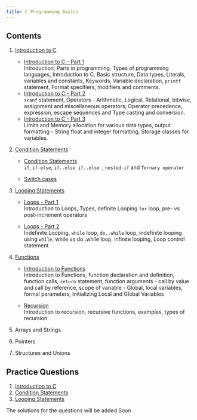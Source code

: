```yaml
---
title: C Programming Basics
---
```


## Contents

1. [Introduction to C](<Intro_to_C(1).html>)

   - [Introduction to C - Part 1](<Intro_to_C(1).html>)  
     Introduction, Parts in programming, Types of programming languages, Introduction to C, Basic structure, Data types, Literals, variables and constants, Keywords, Variable declaration, `printf` statement, Format specifiers, modifiers and comments.
   - [Introduction to C - Part 2](<Intro_to_C(2).html>)  
     `scanf` statement, Operators - Arithmetic, Logical, Relational, bitwise, assignment and miscellaneous operators, Operator precedence, expression, escape sequences and Type casting and conversion.
   - [Introduction to C - Part 3](<Intro_to_C(3).html>)  
     Limits and Memory allocation for various data types, output formatting - String float and integer formatting, Storage classes for variables.

2. [Condition Statements](condition_statements.html)

   - [Condition Statements](condition_statements.html)  
     `if`, `if-else`, `if..else if..else `, `nested-if` and `Ternary operator`

   - [Switch cases](switch_case.html)

3. [Looping Statements](loops.html)

   - [Loops - Part 1](loops.html)  
     Introduction to Loops, Types, definite Looping `for` loop, pre- vs post-increment operators

   - [Loops - Part 2](indefinite_loops.html)  
     Indefinite Looping, `while` loop, `do..while` loop, indefinite looping using `while`, while vs do..while loop, infinite looping, Loop control statement

4. [Functions](functions.html)

   - [Introduction to Functions](functions.html)  
      Introduction to Functions, function declaration and definition, function calls, `return` statement, function arguments - call by value and call by reference, scope of variable - Global, local variables, formal parameters, Initializing Local and Global Variables

   - [Recursion](recursion.html)  
     Introduction to recursion, recursive functions, examples, types of recursion

5. Arrays and Strings
6. Pointers
7. Structures and Unions

## Practice Questions

1. [Introduction to C](Practice_code1.html)
2. [Condition Statements](Practice_code2.html)
3. [Looping Statements](Practice_code3.html)

The solutions for the questions will be added Soon
